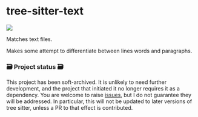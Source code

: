 # tree-sitter-text

![](https://img.shields.io/badge/status-unmaintained-important)

Matches text files.

Makes some attempt to differentiate between lines words and paragraphs.

### 🗃️ Project status 🗃️
This project has been soft-archived. It is unlikely to need further development,
and the project that initiated it no longer requires it as a dependency.
You are welcome to raise [issues](https://github.com/rspencer01/tree-sitter-text/issues),
but I do not guarantee they will be addressed.  In particular, this will not
be updated to later versions of tree sitter, unless a PR to that effect is contributed.
